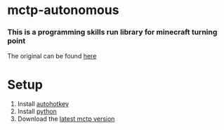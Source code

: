 # mctp-autonomous
### This is a programming skills run library for minecraft turning point
The original can be found [here](https://github.com/OpenGGEngine/TurningPoint)

# Setup
1. Install [autohotkey](https://www.autohotkey.com/)
2. Install [python](https://www.python.org/downloads/)
3. Download the [latest mctp version](https://github.com/Marsgate/mctp-autonomous/releases)

